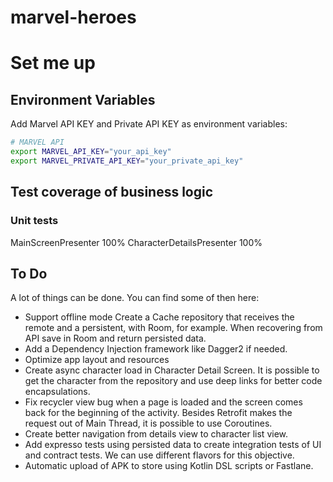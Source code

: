 # marvel-heroes


# Set me up

## Environment Variables

Add Marvel API KEY and Private API KEY as environment variables:
```bash
# MARVEL API
export MARVEL_API_KEY="your_api_key"
export MARVEL_PRIVATE_API_KEY="your_private_api_key"
```


## Test coverage of business logic
### Unit tests
MainScreenPresenter	100%
CharacterDetailsPresenter 100%

## To Do
A lot of things can be done. You can find some of then here:
- Support offline mode
  Create a Cache repository that receives the remote and a persistent, with Room, for example. When recovering from API save in Room and return persisted data. 
- Add a Dependency Injection framework like Dagger2 if needed.
- Optimize app layout and resources
- Create async character load in Character Detail Screen. 
It is possible to get the character from the repository and use deep links for better code encapsulations.
- Fix recycler view bug when a page is loaded and the screen comes back for the beginning of the activity.
Besides Retrofit makes the request out of Main Thread, it is possible to use Coroutines.
- Create better navigation from details view to character list view.
- Add expresso tests using persisted data to create integration tests of UI and contract tests. We can use different flavors for this objective.
- Automatic upload of APK to store using Kotlin DSL scripts or Fastlane.